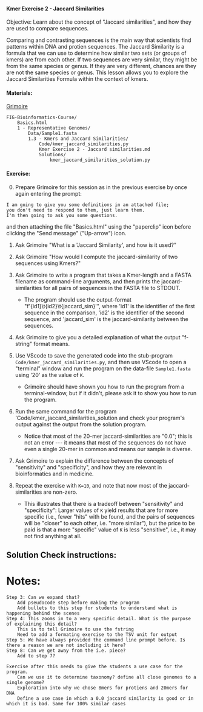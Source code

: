 #### Kmer Exercise 2 - Jaccard Similarities

Objective: Learn about the concept of "Jaccard similarities", and how they are used to compare sequences.

Comparing and contrasting sequences is the main way that scientists find patterns within DNA and protien sequences. The Jaccard Similarity is a formula that we can use to determine how similar two sets (or groups of kmers) are from each other. If two sequences are very similar, they might be from the same species or genus. If they are very different, chances are they are not the same species or genus. This lesson allows you to explore the Jaccard Similarities Formula within the context of kmers.

#### Materials: 

[Grimoire](https://chat.openai.com/g/g-n7Rs0IK86-grimoire)
``` 
FIG-Bioinformatics-Course/
    Basics.html
    1 - Representative Genomes/
        Data/Sample1.fasta
        1.3 - Kmers and Jaccard Similarities/
            Code/kmer_jaccard_similarities.py
            Kmer Exercise 2 - Jaccard similarities.md
            Solutions/
                kmer_jaccard_similarities_solution.py
```

#### Exercise:

0. Prepare Grimoire for this session as in the previous exercise by once again entering the prompt:

```
I am going to give you some definitions in an attached file;
you don't need to respond to them, just learn them.
I'm then going to ask you some questions.
```

and then attaching the file "Basics.html" using the "paperclip" icon before clicking the "Send message" ("Up-arrow") icon.

1. Ask Grimoire "What is a 'Jaccard Similarity', and how is it used?"

2. Ask Grimoire "How would I compute the jaccard-similarity of two sequences using Kmers?"

3. Ask Grimoire to write a program that takes a Kmer-length and a FASTA filename as command-line arguments, and then prints the jaccard-similarities for all pairs of sequences in the FASTA file to STDOUT.
    * The program should use the output-format "f'{id1}\t{id2}\t{jaccard_sim}'", where 'id1' is the identifier of the first sequence in the comparison, 'id2' is the identifier of the second sequence, and 'jaccard_sim' is the jaccard-similarity between the sequences.

4. Ask Grimoire to give you a detailed explanation of what the output "f-string" format means.

5. Use VScode to save the generated code into the stub-program `Code/kmer_jaccard_similarities.py`, and then use VScode to open a "terminal" window and run the program on the data-file `Sample1.fasta` using '20' as the value of `K`.
    * Grimoire should have shown you how to run the program from a terminal-window, but if it didn't, please ask it to show you how to run the program.

6. Run the same command for the program 'Code/kmer_jaccard_similarities_solution and check your program's output against the output from the solution program.
    * Notice that most of the 20-mer jaccard-similarities are "0.0"; this is not an error --- it means that most of the sequences do not have even a single 20-mer in common and means our sample is diverse.

7. Ask Grimoire to explain the difference between the concepts of "sensitivity" and "specificity", and how they are relevant in bioinformatics and in medicine.


8. Repeat the exercise with `K=10`, and note that now most of the jaccard-similarities are non-zero.
    * This illustrates that there is a tradeoff between "sensitivity" and "specificity": Larger values of `K` yield results that are for more specific (i.e., fewer "hits" with be found, and the pairs of sequences will be "closer" to each other, i.e. "more similar"), but the price to be paid is that a more "specific" value of `K` is less "sensitive", i.e., it may not find anything at all.

## Solution Check instructions:


# Notes:
    Step 3: Can we expand that?
        Add pseudocode step before making the program
        Add bullets to this step for students to understand what is happening behind the scenes
    Step 4: This zooms in to a very specific detail. What is the purpose of explaining this detail?
        This is to tell Grimoire to use the fstring
        Need to add a formating exercise to the TSV unit for output
    Step 5: We have always provided the command line prompt before. Is there a reason we are not including it here?
    Step 8: Can we get away from the i.e. piece? 
        Add to step 7?
        
    Exercise after this needs to give the students a use case for the program. 
        Can we use it to determine taxonomy? define all close genomes to a single genome?
        Exploration into why we chose 8mers for protiens and 20mers for DNA
        Define a use case in which a 0.0 jaccard similarity is good or in which it is bad. Same for 100% similar cases


     
